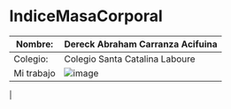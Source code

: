 # IndiceMasaCorporal
|  Nombre: | Dereck Abraham Carranza Acifuina |
| ------------ | ------------ |
|  Colegio: | Colegio Santa Catalina Laboure  |
|  Mi trabajo | ![image](https://github.com/DereckAbraham/IndiceMasaCorporal/assets/126488825/08c43b07-bdac-4880-9759-c9f4295498d4)
|
